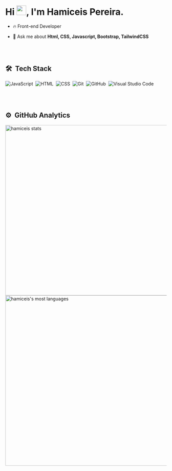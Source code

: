 
<h1 align="left">Hi <img src="https://raw.githubusercontent.com/kaueMarques/kaueMarques/master/hi.gif" width="30px">, I'm Hamiceis Pereira.</h1>

- 🔥 Front-end Developer

- 💬 Ask me about **Html, CSS, Javascript, Bootstrap, TailwindCSS**


<br><br>

## 🛠 &nbsp;Tech Stack

![JavaScript](https://img.shields.io/badge/-JavaScript-05122A?style=flat&logo=javascript)&nbsp;
![HTML](https://img.shields.io/badge/-HTML-05122A?style=flat&logo=HTML5)&nbsp;
![CSS](https://img.shields.io/badge/-CSS-05122A?style=flat&logo=CSS3&logoColor=1572B6)&nbsp;
![Git](https://img.shields.io/badge/-Git-05122A?style=flat&logo=git)&nbsp;
![GitHub](https://img.shields.io/badge/-GitHub-05122A?style=flat&logo=github)&nbsp;
![Visual Studio Code](https://img.shields.io/badge/-Visual%20Studio%20Code-05122A?style=flat&logo=visual-studio-code&logoColor=007ACC)&nbsp;



<br><br>

## ⚙️ &nbsp;GitHub Analytics

<p align="left">
<img width="530em" src="https://github-readme-stats.vercel.app/api?username=hamiceis&show_icons=true&theme=vision-friendly-dark" alt="hamiceis stats"/>
<img width="530em" src="https://github-readme-stats.vercel.app/api/top-langs/?username=hamiceis&layout=compact&theme=vision-friendly-dark" alt="hamiceis's most languages"/>
</p>

<br><br>



<!--
**hamiceis/hamiceis** is a ✨ _special_ ✨ repository because its `README.md` (this file) appears on your GitHub profile.

Here are some ideas to get you started:

- 🔭 I’m currently working on ...
- 🌱 I’m currently learning ...
- 👯 I’m looking to collaborate on ...
- 🤔 I’m looking for help with ...
- 💬 Ask me about ...
- 📫 How to reach me: ...
- 😄 Pronouns: ...
- ⚡ Fun fact: ...
-->

